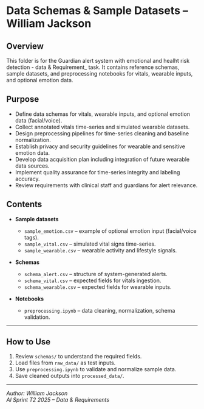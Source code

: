 # Data Schemas & Sample Datasets – William Jackson

## Overview

This folder is for the Guardian alert system with emotional and healht risk detection - data & Requirement\_ task.
It contains reference schemas, sample datasets, and preprocessing notebooks for vitals, wearable inputs, and optional emotion data.

## Purpose

- Define data schemas for vitals, wearable inputs, and optional emotion data (facial/voice).
- Collect annotated vitals time-series and simulated wearable datasets.
- Design preprocessing pipelines for time-series cleaning and baseline normalization.
- Establish privacy and security guidelines for wearable and sensitive emotion data.
- Develop data acquisition plan including integration of future wearable data sources.
- Implement quality assurance for time-series integrity and labeling accuracy.
- Review requirements with clinical staff and guardians for alert relevance.

## Contents

- **Sample datasets**

  - `sample_emotion.csv` – example of optional emotion input (facial/voice tags).
  - `sample_vital.csv` – simulated vital signs time-series.
  - `sample_wearable.csv` – wearable activity and lifestyle signals.

- **Schemas**

  - `schema_alert.csv` – structure of system-generated alerts.
  - `schema_vital.csv` – expected fields for vitals ingestion.
  - `schema_wearable.csv` – expected fields for wearable inputs.

- **Notebooks**
  - `preprocessing.ipynb` – data cleaning, normalization, schema validation.

---

## How to Use

1. Review `schemas/` to understand the required fields.
2. Load files from `raw_data/` as test inputs.
3. Use `preprocessing.ipynb` to validate and normalize sample data.
4. Save cleaned outputs into `processed_data/`.

---

_Author: William Jackson_  
_AI Sprint T2 2025 – Data & Requirements_
